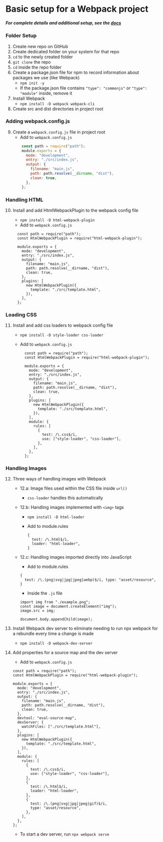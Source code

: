 # Basic setup for a Webpack project

##### For complete details and additional setup, see the [docs](https://webpack.js.org/concepts/)

### Folder Setup

1. Create new repo on GitHub
2. Create dedicated folder on your system for that repo
3. `cd` to the newly created folder
4. `git clone` the repo
5. `cd` inside the repo folder
6. Create a package.json file for npm to record information about packages we use (like Webpack)
   - `npm init -y`
   - If the package.json file contains `"type": "commonjs"` or `"type": "module"` inside, remove it
7. Install Webpack
   - `npm install -D webpack webpack-cli`
8. Create src and dist directories in project root

### Adding webpack.config.js

9. Create a `webpack.config.js` file in project root
   - Add to `webpack.config.js`
   ```webpack.config.js
       const path = require("path");
       module.exports = {
         mode: "development",
         entry: "./src/index.js",
         output: {
           filename: "main.js",
           path: path.resolve(__dirname, "dist"),
           clean: true,
         },
       };
   ```

### Handling HTML

10. Install and add HtmlWebpackPlugin to the webpack config file

    - `npm install -D html-webpack-plugin`
    - Add to `webpack.config.js`

    ```
      const path = require("path");
      const HtmlWebpackPlugin = require("html-webpack-plugin");

      module.exports = {
        mode: "development",
        entry: "./src/index.js",
        output: {
          filename: "main.js",
          path: path.resolve(__dirname, "dist"),
          clean: true,
        },
        plugins: [
          new HtmlWebpackPlugin({
            template: "./src/template.html",
          }),
        ],
      };
    ```

### Loading CSS

11. Install and add css loaders to webpack config file

    - `npm install -D style-loader css-loader`
    - Add to `webpack.config.js`

      ```
        const path = require("path");
        const HtmlWebpackPlugin = require("html-webpack-plugin");

        module.exports = {
          mode: "development",
          entry: "./src/index.js",
          output: {
            filename: "main.js",
            path: path.resolve(__dirname, "dist"),
            clean: true,
          },
          plugins: [
            new HtmlWebpackPlugin({
              template: "./src/template.html",
            }),
          ],
          module: {
            rules: [
              {
                test: /\.css$/i,
                use: ["style-loader", "css-loader"],
              },
            ],
          },
        };
      ```

### Handling Images

12. Three ways of handling images with Webpack

    - 12.a: Image files used within the CSS file inside `url()`

      - `css-loader` handles this automatically

    - 12.b: Handling images implemented with `<img>` tags

      - `npm install -D html-loader`
      - Add to module.rules

        ```
        {
          test: /\.html$/i,
          loader: "html-loader",
        }
        ```

    - 12.c: Handling images imported directly into JavaScript

      - Add to module.rules

      ```
      {
        test: /\.(png|svg|jpg|jpeg|webp)$/i, type: "asset/resource",
      }
      ```

      - Inside the `.js` file

      ```
      import img from "./example.png";
      const image = document.createElement("img");
      image.src = img;

      document.body.appendChild(image);
      ```

13. Install Webpack dev server to eliminate needing to run npx webpack for a rebundle every time a change is made

    - `npm install -D webpack-dev-server`

14. Add properties for a source map and the dev server

    - Add to `webpack.config.js`

    ```
    const path = require("path");
    const HtmlWebpackPlugin = require("html-webpack-plugin");

    module.exports = {
      mode: "development",
      entry: "./src/index.js",
      output: {
        filename: "main.js",
        path: path.resolve(__dirname, "dist"),
        clean: true,
      },
      devtool: "eval-source-map",
      devServer: {
        watchFiles: ["./src/template.html"],
      },
      plugins: [
        new HtmlWebpackPlugin({
          template: "./src/template.html",
        }),
      ],
      module: {
        rules: [
          {
            test: /\.css$/i,
            use: ["style-loader", "css-loader"],
          },
          {
            test: /\.html$/i,
            loader: "html-loader",
          },
          {
            test: /\.(png|svg|jpg|jpeg|gif)$/i,
            type: "asset/resource",
          },
        ],
      },
    };
    ```

    - To start a dev server, run `npx webpack serve`

